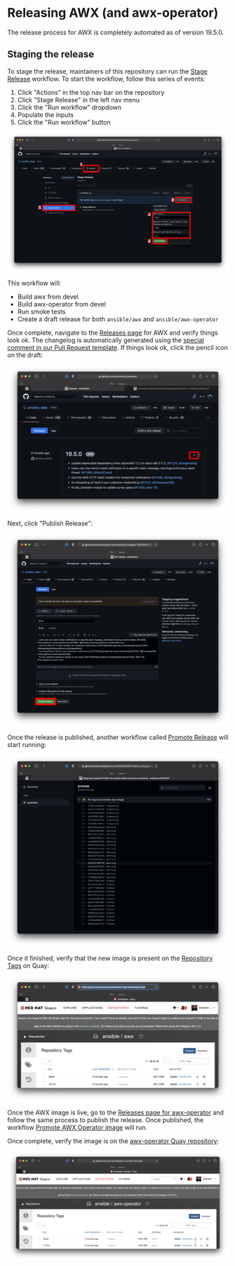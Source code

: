 # Releasing AWX (and awx-operator)

The release process for AWX is completely automated as of version 19.5.0.

## Staging the release

To stage the release, maintainers of this repository can run the [Stage Release](https://github.com/ansible/awx/blob/devel/.github/workflows/stage.yml) workflow. To start the workflow, follow this series of events:

1. Click "Actions" in the top nav bar on the repository
2. Click "Stage Release" in the left nav menu
3. Click the "Run workflow" dropdown
4. Populate the inputs
5. Click the "Run workflow" button

![Staging AWX](img/stage-release.png)

This workflow will:

- Build awx from devel
- Build awx-operator from devel
- Run smoke tests
- Create a draft release for both `ansible/awx` and `ansible/awx-operator`

Once complete, navigate to the [Releases page](https://github.com/ansible/awx/releases) for AWX and verify things look ok. The changelog is automatically generated using the [special comment in our Pull Request template](https://github.com/ansible/awx/commit/dc0cc0f910900c506fb6f6ce4366e0e0d1d0ee87). If things look ok, click the pencil icon on the draft:

![Verify draft release](img/verify-draft-release.png)

Next, click "Publish Release":


![Publish release](img/publish-release.png)


Once the release is published, another workflow called [Promote Release](https://github.com/ansible/awx/actions/workflows/promote.yml) will start running:

![Promote release](img/promote-release.png)

Once it finished, verify that the new image is present on the [Repository Tags](https://quay.io/repository/ansible/awx?tag=latest&tab=tags) on Quay:


![Verify released AWX image](img/verify-released-awx-image.png)

Once the AWX image is live, go to the [Releases page for awx-operator](https://github.com/ansible/awx-operator/releases) and follow the same process to publish the release. Once published, the workflow [Promote AWX Operator image](https://github.com/ansible/awx-operator/actions/workflows/promote.yaml) will run.

Once complete, verify the image is on the [awx-operator Quay repository](https://quay.io/repository/ansible/awx-operator?tab=tags):

![Verify released awx-operator image](img/verify-released-awx-operator-image.png)
